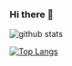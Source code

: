 ### Hi there 👋

![github stats](https://github-readme-stats.vercel.app/api?username=seungtaek94&show_icons=true&count_private=true&theme=dracula)

[![Top Langs](https://github-readme-stats.vercel.app/api/top-langs/?username=seungtaek94&layout=compact)](https://github.com/anuraghazra/github-readme-stats)

<!--
**seungtaek94/seungtaek94** is a ✨ _special_ ✨ repository because its `README.md` (this file) appears on your GitHub profile.

Here are some ideas to get you started:

- 🔭 I’m currently working on ...
- 🌱 I’m currently learning ...
- 👯 I’m looking to collaborate on ...
- 🤔 I’m looking for help with ...
- 💬 Ask me about ...
- 📫 How to reach me: ...
- 😄 Pronouns: ...
- ⚡ Fun fact: ...
-->
